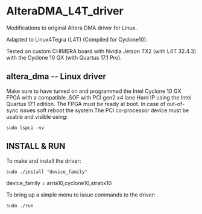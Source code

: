 # AlteraDMA_L4T_driver

Modifications to original Altera DMA driver for Linux.

Adapted to Linux4Tegra (L4T) (Compiled for Cyclone10).

Tested on custom CHIMERA board with Nvidia Jetson TX2 (with L4T 32.4.3) with the Cyclone 10 GX (with Quartus 17.1 Pro).

altera_dma -- Linux driver
--------------------------

Make sure to have turned on and programmed the Intel Cyclone 10 GX FPGA with a compatible .SOF with PCI gen2 x4 lane Hard IP using the Intel Quartus 17.1 edition. The FPGA must be ready at boot. In case of out-of-sync issues soft reboot the system.The PCI co-processor device must be usable and visible using:

    sudo lspci -vv

INSTALL & RUN
-------------

To make and install the driver:

    sudo ./install "device_family"

device_family = arria10,cyclone10,stratix10

To bring up a simple menu to issue commands to the driver:
    
    sudo ./run

